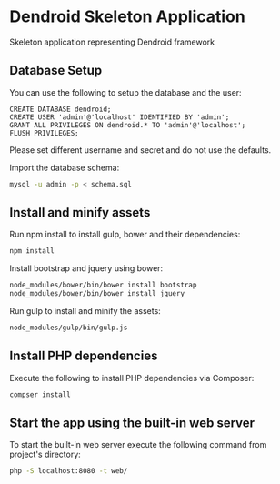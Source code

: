 # Dendroid Skeleton Application

Skeleton application representing Dendroid framework

## Database Setup 

You can use the following to setup the database and the user:

```mysql
CREATE DATABASE dendroid;
CREATE USER 'admin'@'localhost' IDENTIFIED BY 'admin';
GRANT ALL PRIVILEGES ON dendroid.* TO 'admin'@'localhost';
FLUSH PRIVILEGES;
```

Please set different username and secret and do not use the defaults.

Import the database schema:

```bash
mysql -u admin -p < schema.sql
```

## Install and minify assets

Run npm install to install gulp, bower and their dependencies:

```bash
npm install
```

Install bootstrap and jquery using bower:

```bash
node_modules/bower/bin/bower install bootstrap
node_modules/bower/bin/bower install jquery
```

Run gulp to install and minify the assets:

```bash
node_modules/gulp/bin/gulp.js
```

## Install PHP dependencies

Execute the following to install PHP dependencies via Composer:

```bash
compser install
```

## Start the app using the built-in web server

To start the built-in web server execute the following command from project's directory:

```bash
php -S localhost:8080 -t web/
```
